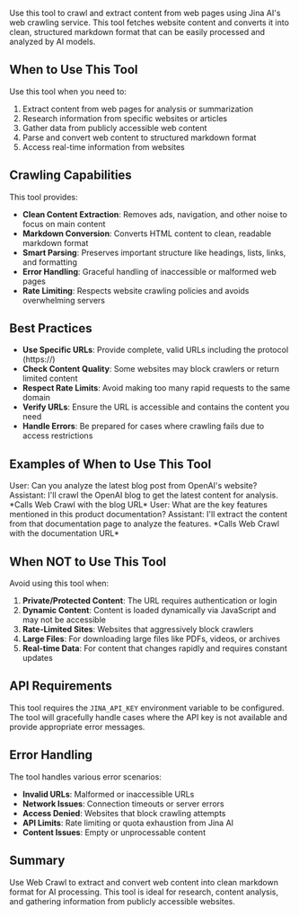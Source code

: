 Use this tool to crawl and extract content from web pages using Jina AI's web crawling service. This tool fetches website content and converts it into clean, structured markdown format that can be easily processed and analyzed by AI models.

## When to Use This Tool

Use this tool when you need to:

1. Extract content from web pages for analysis or summarization
2. Research information from specific websites or articles
3. Gather data from publicly accessible web content
4. Parse and convert web content to structured markdown format
5. Access real-time information from websites

## Crawling Capabilities

This tool provides:

- **Clean Content Extraction**: Removes ads, navigation, and other noise to focus on main content
- **Markdown Conversion**: Converts HTML content to clean, readable markdown format
- **Smart Parsing**: Preserves important structure like headings, lists, links, and formatting
- **Error Handling**: Graceful handling of inaccessible or malformed web pages
- **Rate Limiting**: Respects website crawling policies and avoids overwhelming servers

## Best Practices

- **Use Specific URLs**: Provide complete, valid URLs including the protocol (https://)
- **Check Content Quality**: Some websites may block crawlers or return limited content
- **Respect Rate Limits**: Avoid making too many rapid requests to the same domain
- **Verify URLs**: Ensure the URL is accessible and contains the content you need
- **Handle Errors**: Be prepared for cases where crawling fails due to access restrictions

## Examples of When to Use This Tool

<example>
User: Can you analyze the latest blog post from OpenAI's website?
Assistant: I'll crawl the OpenAI blog to get the latest content for analysis.
*Calls Web Crawl with the blog URL*
</example>

<example>
User: What are the key features mentioned in this product documentation?
Assistant: I'll extract the content from that documentation page to analyze the features.
*Calls Web Crawl with the documentation URL*
</example>

## When NOT to Use This Tool

Avoid using this tool when:

1. **Private/Protected Content**: The URL requires authentication or login
2. **Dynamic Content**: Content is loaded dynamically via JavaScript and may not be accessible
3. **Rate-Limited Sites**: Websites that aggressively block crawlers
4. **Large Files**: For downloading large files like PDFs, videos, or archives
5. **Real-time Data**: For content that changes rapidly and requires constant updates

## API Requirements

This tool requires the `JINA_API_KEY` environment variable to be configured. The tool will gracefully handle cases where the API key is not available and provide appropriate error messages.

## Error Handling

The tool handles various error scenarios:

- **Invalid URLs**: Malformed or inaccessible URLs
- **Network Issues**: Connection timeouts or server errors
- **Access Denied**: Websites that block crawling attempts
- **API Limits**: Rate limiting or quota exhaustion from Jina AI
- **Content Issues**: Empty or unprocessable content

## Summary

Use Web Crawl to extract and convert web content into clean markdown format for AI processing. This tool is ideal for research, content analysis, and gathering information from publicly accessible websites.

